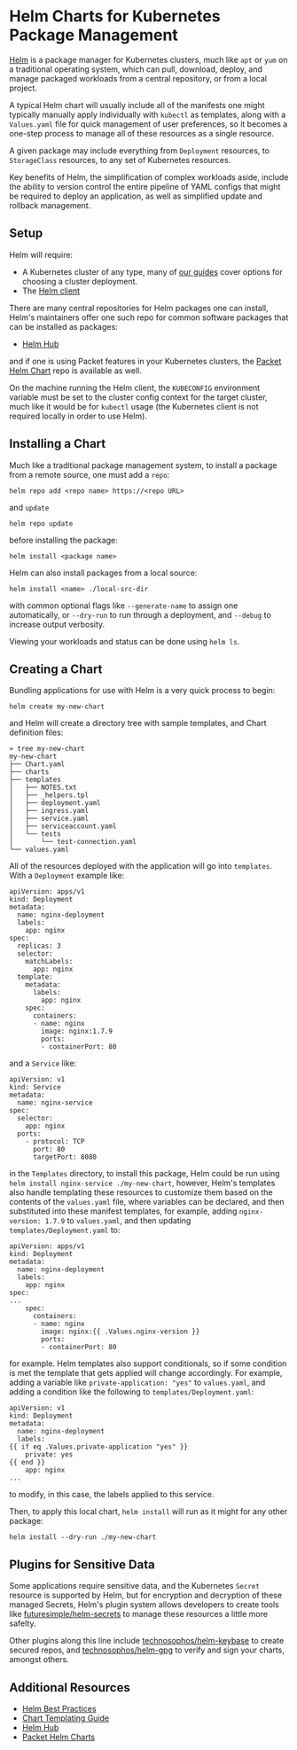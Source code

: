 <!-- <meta>
{
    "title":"Helm Charts for Kubernetes",
    "description":"Helm is a package manager for Kubernetes clusters, much like apt or yum on a traditional operating system, which can pull, download, deploy, and manage packaged workloads from a central repository, or from a local project.",
    "tag":["Kubernetes", "Package Management", "Helm"],
    "seo-title": "Helm Charts for Kubernetes Package Management - Packet Technical Guides",
    "seo-description": "Helm Charts for Kubernetes Package Management",
    "og-title": "Helm Charts for Kubernetes Package Management",
    "og-description": "Helm Charts for Kubernetes Package Management"
}
</meta> -->

# Helm Charts for Kubernetes Package Management

[Helm](https://helm.sh/) is a package manager for Kubernetes clusters, much like `apt` or `yum` on a traditional operating system, which can pull, download, deploy, and manage packaged workloads from a central repository, or from a local project.

A typical Helm chart will usually include all of the manifests one might typically manually apply individually with `kubectl` as templates, along with a `Values.yaml` file for quick management of user preferences, so it becomes a one-step process to manage all of these resources as a single resource.

A given package may include everything from `Deployment` resources, to `StorageClass` resources, to any set of Kubernetes resources.

Key benefits of Helm, the simplification of complex workloads aside, include the ability to version control the entire pipeline of YAML configs that might be required to deploy an application, as well as simplified update and rollback management.

## Setup

Helm will require:

- A Kubernetes cluster of any type, many of [our guides](https://www.packet.com/resources/guides/) cover options for choosing a cluster deployment.
- The [Helm client](https://v3.helm.sh/docs/intro/install/)

There are many central repositories for Helm packages one can install, Helm's maintainers offer one such repo for common software packages that can be installed as packages:

- [Helm Hub](https://hub.helm.sh/)

and if one is using Packet features in your Kubernetes clusters, the [Packet Helm Chart](https://github.com/packet-labs/helm-charts) repo is available as well.

On the machine running the Helm client, the `KUBECONFIG` environment variable must be set to the cluster config context for the target cluster, much like it would be for `kubectl` usage (the Kubernetes client is not required locally in order to use Helm).

## Installing a Chart

Much like a traditional package management system, to install a package from a remote source, one must add a `repo`:

```
helm repo add <repo name> https://<repo URL>
```

and `update`

```
helm repo update
```

before installing the package:

```
helm install <package name>
```


Helm can also install packages from a local source:

```
helm install <name> ./local-src-dir
```

with common optional flags like `--generate-name` to assign one automatically, or `--dry-run` to run through a deployment, and `--debug` to increase output verbosity.

Viewing your workloads and status can be done using `helm ls`.

## Creating a Chart

Bundling applications for use with Helm is a very quick process to begin:

```
helm create my-new-chart
```

and Helm will create a directory tree with sample templates, and Chart definition files:

```
» tree my-new-chart                                                                                                    
my-new-chart                                                                                                                                                                           
├── Chart.yaml                                                                                                                                                                         
├── charts                                                                                                                                                                             
├── templates                                                                                                                                                                          
│   ├── NOTES.txt                                                                                                                                                                      
│   ├── _helpers.tpl                                                                                                                                                                   
│   ├── deployment.yaml                                                                                                                                                                
│   ├── ingress.yaml                                                                                                                                                                   
│   ├── service.yaml                                                                                                                                                                   
│   ├── serviceaccount.yaml                                                                                                                                                            
│   └── tests                                                                                                                                                                          
│       └── test-connection.yaml                                                                                                                                                       
└── values.yaml   
```

All of the resources deployed with the application will go into `templates`. With a `Deployment` example like:

```
apiVersion: apps/v1
kind: Deployment
metadata:
  name: nginx-deployment
  labels:
    app: nginx
spec:
  replicas: 3
  selector:
    matchLabels:
      app: nginx
  template:
    metadata:
      labels:
        app: nginx
    spec:
      containers:
      - name: nginx
        image: nginx:1.7.9
        ports:
        - containerPort: 80
```

and a `Service` like:

```
apiVersion: v1
kind: Service
metadata:
  name: nginx-service
spec:
  selector:
    app: nginx
  ports:
    - protocol: TCP
      port: 80
      targetPort: 8080
```

in the `Templates` directory, to install this package, Helm could be run using `helm install nginx-service ./my-new-chart`, however, Helm's templates also handle templating these resources to customize them based on the contents of the `values.yaml` file, where variables can be declared, and then substituted into these manifest templates, for example, adding `nginx-version: 1.7.9` to `values.yaml`, and then updating `templates/Deployment.yaml` to:

```
apiVersion: apps/v1
kind: Deployment
metadata:
  name: nginx-deployment
  labels:
    app: nginx
spec:
...
    spec:
      containers:
      - name: nginx
        image: nginx:{{ .Values.nginx-version }}
        ports:
        - containerPort: 80
```

for example. Helm templates also support conditionals, so if some condition is met the template that gets applied will change accordingly. For example, adding a variable like `private-application: "yes"` to `values.yaml`, and adding a condition like the following to `templates/Deployment.yaml`:

```
apiVersion: v1
kind: Deployment
metadata:
  name: nginx-deployment
  labels:
{{ if eq .Values.private-application "yes" }}
    private: yes
{{ end }}
	app: nginx
...
```

to modify, in this case, the labels applied to this service.

Then, to apply this local chart, `helm install` will run as it might for any other package:

```
helm install --dry-run ./my-new-chart
```

## Plugins for Sensitive Data

Some applications require sensitive data, and the Kubernetes `Secret` resource is supported by Helm, but for encryption and decryption of these managed Secrets, Helm's plugin system allows developers to create tools like [futuresimple/helm-secrets](https://github.com/futuresimple/helm-secrets) to manage these resources a little more safelty.

Other plugins along this line include [technosophos/helm-keybase](https://github.com/technosophos/helm-keybase) to create secured repos, and [technosophos/helm-gpg](https://github.com/technosophos/helm-gpg) to verify and sign your charts, amongst others.

## Additional Resources

- [Helm Best Practices](https://v3.helm.sh/docs/topics/chart_best_practices/conventions/)
- [Chart Templating Guide](https://v3.helm.sh/docs/topics/chart_template_guide/builtin_objects/)
- [Helm Hub](https://hub.helm.sh)
- [Packet Helm Charts](https://github.com/packet-labs/helm-charts)
